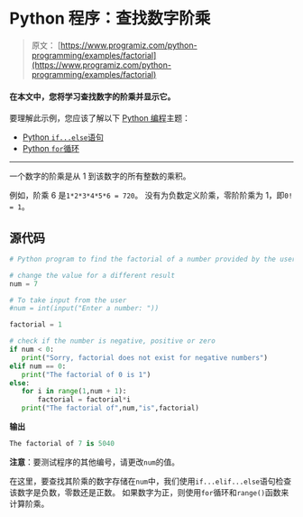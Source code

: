 # Python 程序：查找数字阶乘

> 原文： [https://www.programiz.com/python-programming/examples/factorial](https://www.programiz.com/python-programming/examples/factorial)

#### 在本文中，您将学习查找数字的阶乘并显示它。

要理解此示例，您应该了解以下 [Python 编程](/python-programming "Python tutorial")主题：

*   [Python `if...else`语句](/python-programming/if-elif-else)
*   [Python `for`循环](/python-programming/for-loop)

* * *

一个数字的阶乘是从 1 到该数字的所有整数的乘积。

例如，阶乘 6 是`1*2*3*4*5*6 = 720`。 没有为负数定义阶乘，零阶阶乘为 1，即`0! = 1`。

## 源代码

```py
# Python program to find the factorial of a number provided by the user.

# change the value for a different result
num = 7

# To take input from the user
#num = int(input("Enter a number: "))

factorial = 1

# check if the number is negative, positive or zero
if num < 0:
   print("Sorry, factorial does not exist for negative numbers")
elif num == 0:
   print("The factorial of 0 is 1")
else:
   for i in range(1,num + 1):
       factorial = factorial*i
   print("The factorial of",num,"is",factorial) 
```

**输出**

```py
The factorial of 7 is 5040 
```

**注意**：要测试程序的其他编号，请更改`num`的值。

在这里，要查找其阶乘的数字存储在`num`中，我们使用`if...elif...else`语句检查该数字是负数，零数还是正数。 如果数字为正，则使用`for`循环和`range()`函数来计算阶乘。